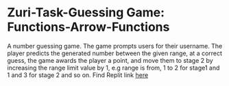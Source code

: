 # Zuri-Task-Guessing Game: Functions-Arrow-Functions
 A number guessing game. The game prompts users for their username. The player predicts the generated number between the given range, at a correct guess, the game awards the player a point, and move them to stage 2 by increasing the range limit value by 1, e.g range is from, 1 to 2 for stage1 and 1 and 3 for stage 2 and so on.
Find Replit link [here](https://replit.com/@krysnkem/Zuri-Task-Functions-Arrow-Functions#index.js)

